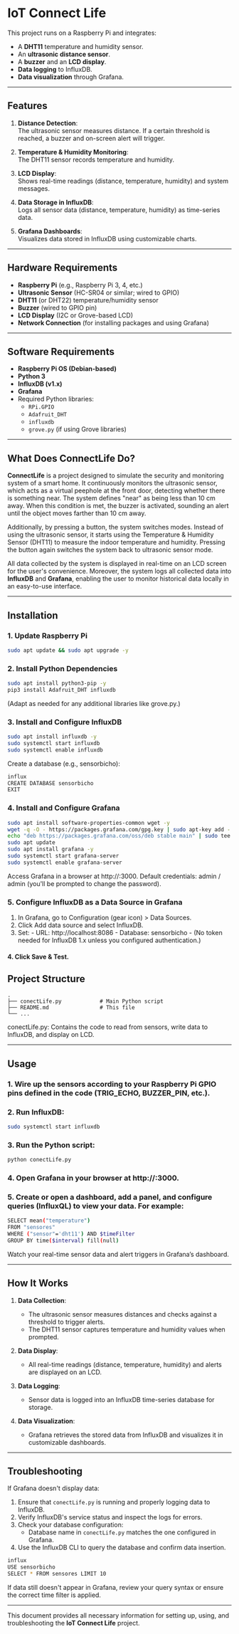 # IoT Connect Life

This project runs on a Raspberry Pi and integrates:

- A **DHT11** temperature and humidity sensor.
- An **ultrasonic distance sensor**.
- A **buzzer** and an **LCD display**.
- **Data logging** to InfluxDB.
- **Data visualization** through Grafana.

---

## Features

1. **Distance Detection**:  
   The ultrasonic sensor measures distance. If a certain threshold is reached, a buzzer and on-screen alert will trigger.

2. **Temperature & Humidity Monitoring**:  
   The DHT11 sensor records temperature and humidity.

3. **LCD Display**:  
   Shows real-time readings (distance, temperature, humidity) and system messages.

4. **Data Storage in InfluxDB**:  
   Logs all sensor data (distance, temperature, humidity) as time-series data.

5. **Grafana Dashboards**:  
   Visualizes data stored in InfluxDB using customizable charts.

---

## Hardware Requirements

- **Raspberry Pi** (e.g., Raspberry Pi 3, 4, etc.)
- **Ultrasonic Sensor** (HC-SR04 or similar; wired to GPIO)
- **DHT11** (or DHT22) temperature/humidity sensor
- **Buzzer** (wired to GPIO pin)
- **LCD Display** (I2C or Grove-based LCD)
- **Network Connection** (for installing packages and using Grafana)

---

## Software Requirements

- **Raspberry Pi OS (Debian-based)**
- **Python 3**
- **InfluxDB (v1.x)**
- **Grafana**
- Required Python libraries:
  - `RPi.GPIO`
  - `Adafruit_DHT`
  - `influxdb`
  - `grove.py` (if using Grove libraries)

---

## What Does ConnectLife Do?

**ConnectLife** is a project designed to simulate the security and monitoring system of a smart home. It continuously monitors the ultrasonic sensor, which acts as a virtual peephole at the front door, detecting whether there is something near. The system defines "near" as being less than 10 cm away. When this condition is met, the buzzer is activated, sounding an alert until the object moves farther than 10 cm away.

Additionally, by pressing a button, the system switches modes. Instead of using the ultrasonic sensor, it starts using the Temperature & Humidity Sensor (DHT11) to measure the indoor temperature and humidity. Pressing the button again switches the system back to ultrasonic sensor mode.

All data collected by the system is displayed in real-time on an LCD screen for the user's convenience. Moreover, the system logs all collected data into **InfluxDB** and **Grafana**, enabling the user to monitor historical data locally in an easy-to-use interface.

---

## Installation

### 1. Update Raspberry Pi
```bash
sudo apt update && sudo apt upgrade -y
```

### 2. Install Python Dependencies

```bash
sudo apt install python3-pip -y
pip3 install Adafruit_DHT influxdb
```
(Adapt as needed for any additional libraries like grove.py.)

### 3. Install and Configure InfluxDB

```bash
sudo apt install influxdb -y
sudo systemctl start influxdb
sudo systemctl enable influxdb
```
Create a database (e.g., sensorbicho):

```bash
influx
CREATE DATABASE sensorbicho
EXIT
```

### 4. Install and Configure Grafana

```bash
sudo apt install software-properties-common wget -y
wget -q -O - https://packages.grafana.com/gpg.key | sudo apt-key add -
echo "deb https://packages.grafana.com/oss/deb stable main" | sudo tee /etc/apt/sources.list.d/grafana.list
sudo apt update
sudo apt install grafana -y
sudo systemctl start grafana-server
sudo systemctl enable grafana-server
```

Access Grafana in a browser at http://<RaspberryPiIP>:3000. Default credentials: admin / admin (you'll be prompted to change the password).

### 5. Configure InfluxDB as a Data Source in Grafana
  1. In Grafana, go to Configuration (gear icon) > Data Sources.
  2. Click Add data source and select InfluxDB.
  3. Set:
    - URL: http://localhost:8086
    - Database: sensorbicho
    - (No token needed for InfluxDB 1.x unless you configured authentication.)
  #### 4. Click Save & Test.

## Project Structure

```plaintext
.
├── conectLife.py            # Main Python script
├── README.md                # This file
└── ...
```
conectLife.py: Contains the code to read from sensors, write data to InfluxDB, and display on LCD.

---

## Usage

### 1. Wire up the sensors according to your Raspberry Pi GPIO pins defined in the code (TRIG_ECHO, BUZZER_PIN, etc.).
### 2. Run InfluxDB:

```bash
sudo systemctl start influxdb
```

### 3. Run the Python script:

```bash
python conectLife.py
```

### 4. Open Grafana in your browser at http://<RaspberryPiIP>:3000.
### 5. Create or open a dashboard, add a panel, and configure queries (InfluxQL) to view your data. For example:

```bash
SELECT mean("temperature") 
FROM "sensores" 
WHERE ("sensor"='dht11') AND $timeFilter 
GROUP BY time($interval) fill(null)
```

Watch your real-time sensor data and alert triggers in Grafana’s dashboard.

---

## How It Works

1. **Data Collection**:  
   - The ultrasonic sensor measures distances and checks against a threshold to trigger alerts.
   - The DHT11 sensor captures temperature and humidity values when prompted.

2. **Data Display**:  
   - All real-time readings (distance, temperature, humidity) and alerts are displayed on an LCD.

3. **Data Logging**:  
   - Sensor data is logged into an InfluxDB time-series database for storage.

4. **Data Visualization**:  
   - Grafana retrieves the stored data from InfluxDB and visualizes it in customizable dashboards.

---

## Troubleshooting

If Grafana doesn't display data:
  1. Ensure that `conectLife.py` is running and properly logging data to InfluxDB.
  2. Verify InfluxDB's service status and inspect the logs for errors.
  3. Check your database configuration:
     - Database name in `conectLife.py` matches the one configured in Grafana.
  4. Use the InfluxDB CLI to query the database and confirm data insertion.
```bash
influx
USE sensorbicho
SELECT * FROM sensores LIMIT 10
```

If data still doesn't appear in Grafana, review your query syntax or ensure the correct time filter is applied.

---

This document provides all necessary information for setting up, using, and troubleshooting the **IoT Connect Life** project.
